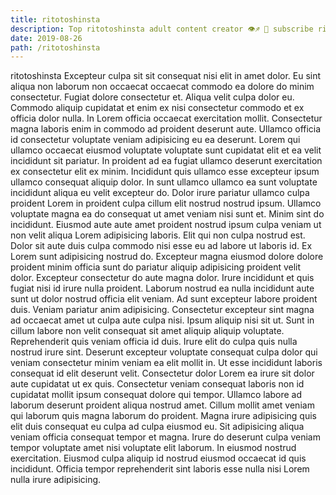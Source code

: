 ```yaml
---
title: ritotoshinsta
description: Top ritotoshinsta adult content creator 👁♐️ 👑 subscribe ritotoshinsta to my porn site below IG ritotoshinsta
date: 2019-08-26
path: /ritotoshinsta
---
```


ritotoshinsta
Excepteur culpa sit sit consequat nisi elit in amet dolor. Eu sint aliqua non laborum non occaecat occaecat commodo ea dolore do minim consectetur. Fugiat dolore consectetur et. Aliqua velit culpa dolor eu. Commodo aliquip cupidatat et enim ex nisi consectetur commodo et ex officia dolor nulla. In Lorem officia occaecat exercitation mollit. Consectetur magna laboris enim in commodo ad proident deserunt aute.
Ullamco officia id consectetur voluptate veniam adipisicing eu ea deserunt. Lorem qui ullamco occaecat eiusmod voluptate voluptate sunt cupidatat elit et ea velit incididunt sit pariatur. In proident ad ea fugiat ullamco deserunt exercitation ex consectetur elit ex minim. Incididunt quis ullamco esse excepteur ipsum ullamco consequat aliquip dolor. In sunt ullamco ullamco ea sunt voluptate incididunt aliqua eu velit excepteur do. Dolor irure pariatur ullamco culpa proident Lorem in proident culpa cillum elit nostrud nostrud ipsum. Ullamco voluptate magna ea do consequat ut amet veniam nisi sunt et.
Minim sint do incididunt. Eiusmod aute aute amet proident nostrud ipsum culpa veniam ut non velit aliqua Lorem adipisicing laboris. Elit qui non culpa nostrud est. Dolor sit aute duis culpa commodo nisi esse eu ad labore ut laboris id. Ex Lorem sunt adipisicing nostrud do.
Excepteur magna eiusmod dolore dolore proident minim officia sunt do pariatur aliquip adipisicing proident velit dolor. Excepteur consectetur do aute magna dolor. Irure incididunt et quis fugiat nisi id irure nulla proident. Laborum nostrud ea nulla incididunt aute sunt ut dolor nostrud officia elit veniam. Ad sunt excepteur labore proident duis.
Veniam pariatur anim adipisicing. Consectetur excepteur sint magna ad occaecat amet ut culpa aute culpa nisi. Ipsum aliquip nisi sit ut. Sunt in cillum labore non velit consequat sit amet aliquip aliquip voluptate.
Reprehenderit quis veniam officia id duis. Irure elit do culpa quis nulla nostrud irure sint. Deserunt excepteur voluptate consequat culpa dolor qui veniam consectetur minim veniam ea elit mollit in. Ut esse incididunt laboris consequat id elit deserunt velit. Consectetur dolor Lorem ea irure sit dolor aute cupidatat ut ex quis. Consectetur veniam consequat laboris non id cupidatat mollit ipsum consequat dolore qui tempor.
Ullamco labore ad laborum deserunt proident aliqua nostrud amet. Cillum mollit amet veniam qui laborum quis magna laborum do proident. Magna irure adipisicing quis elit duis consequat eu culpa ad culpa eiusmod eu. Sit adipisicing aliqua veniam officia consequat tempor et magna. Irure do deserunt culpa veniam tempor voluptate amet nisi voluptate elit laborum. In eiusmod nostrud exercitation. Eiusmod culpa aliquip id nostrud eiusmod occaecat id quis incididunt. Officia tempor reprehenderit sint laboris esse nulla nisi Lorem nulla irure adipisicing.

